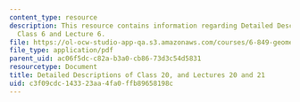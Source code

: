 ```yaml
---
content_type: resource
description: This resource contains information regarding Detailed Descriptions of
  Class 6 and Lecture 6.
file: https://ol-ocw-studio-app-qa.s3.amazonaws.com/courses/6-849-geometric-folding-algorithms-linkages-origami-polyhedra-fall-2012/c3f09cdc143323aa4fa0ffb89658198c_MIT6_849F12_desc20.pdf
file_type: application/pdf
parent_uid: ac06f5dc-c82a-b3a0-cb86-73d3c54d5831
resourcetype: Document
title: Detailed Descriptions of Class 20, and Lectures 20 and 21
uid: c3f09cdc-1433-23aa-4fa0-ffb89658198c
---
```

